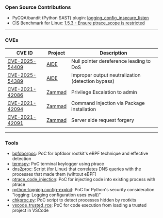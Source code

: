 ### Open Source Contributions

- PyCQA/bandit (Python SAST) plugin: [logging_config_insecure_listen](https://github.com/PyCQA/bandit/blob/main/bandit/plugins/logging_config_insecure_listen.py#L1)
- CIS Benchmark for Linux: [1.5.3 - Ensure ptrace_scope is restricted](https://workbench.cisecurity.org/sections/1985936/recommendations/3181744)

---

### CVEs

|CVE ID|Project|Description|
|------|-------|-----------|
|[CVE-2025-54409](https://github.com/aide/aide/security/advisories/GHSA-79g7-f8rv-jcxh)|[AIDE](https://github.com/aide)|Null pointer dereference leading to DoS|
|[CVE-2025-54389](https://github.com/aide/aide/security/advisories/GHSA-522j-vvx9-gg28)|[AIDE](https://github.com/aide)|Improper output neutralization (detection bypass)|
|[CVE-2021-42086](https://zammad.com/en/advisories/zaa-2021-09)|[Zammad](https://github.com/zammad/zammad)|Privilege Escalation to admin|
|[CVE-2021-42094](https://zammad.com/en/advisories/zaa-2021-18)|[Zammad](https://github.com/zammad/zammad)|Command Injection via Package installation|
|[CVE-2021-42091](https://zammad.com/en/advisories/zaa-2021-08)|[Zammad](https://github.com/zammad/zammad)|Server side request forgery|


---

### Tools

- [bpfdoorpoc](https://github.com/raj3shp/bpfdoorpoc): PoC for bpfdoor rootkit's eBPF technique and effective detection
- [termspy](https://github.com/raj3shp/termspy): PoC terminal keylogger using ptrace
- [dns2proc](https://github.com/raj3shp/dns2proc): Script (for Linux) that correlates DNS queries with the processes that made them (wihtout eBPF)
- [ptrace_code_injection](https://github.com/raj3shp/ptrace_code_injection): PoC for injecting code into existing process with ptrace
- [python-logging.config-exploit](https://github.com/raj3shp/python-logging.config-exploit): PoC for Python's security consideration "logging: Logging configuration uses eval()"
- [chkproc.py](https://github.com/raj3shp/chkproc): PoC script to detect processes hidden by rootkits
- [vscode_trusted_rce](https://github.com/raj3shp/vscode_trusted_rce): PoC for code execution from loading a trusted project in VSCode

